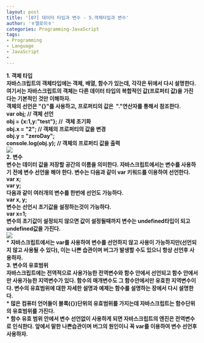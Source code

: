 ```yaml
---
layout: post
title: '[07] 데이터 타입과 변수 - 5.객체타입과 변수'
author: 'ㅎ엘로이ㅎ'
categories: Programming-JavaScript
tags:
- Programming
- Language
- JavaScript
-
---
```



<script> location.href='https://cafe.naver.com/develoid/701826' ; </script>

<div><p></p><div><b><span>1. 객체 타입</span></b></div><div><b></div><div><span>자바스크립트의&nbsp;</span><span>객체타입에는 객체, 배열, 함수</span><span>가 있는데, 각각은 뒤에서 다시 설명한다. 여기서는 자바스크립트의 객체는 다른 데이터 타입의 복합적인 값(프로퍼티 값)을 가진다는 기본적인 것만 이해하자.</span></div><div><span>객체의 선언은 "{}"를 사용하고, 프로퍼티의 값은 &nbsp;"."연산자를 통해서 참조한다.</span></div><div><b></div><div><span>var obj;&nbsp;</span><span>// 객체 선언</span></div><div><span>obj = {x:1,y:"test"};</span><span>&nbsp;// &nbsp;객체 초기화</span></div><div><span>obj.x = "2";&nbsp;</span><span>// 객체의 프로퍼티의 값을 변경</span></div><div><span>obj.y = "zeroDay";</span></div><div><span>console.log(obj.y);</span><span>&nbsp;// 객체의 프로퍼티 값을 출력</span></div><div><b></div><div><img src="https://dthumb-phinf.pstatic.net/?src=%22https%3A%2F%2Fcafeptthumb-phinf.pstatic.net%2F20140623_13%2Fzeroday7_1403487578809XWe1A_PNG%2F%25BD%25BA%25C5%25A9%25B8%25B0%25BC%25A6_2014-06-23_%25BF%25C0%25C0%25FC_10.38.04.png%3Ftype%3Dw740%22&amp;type=cafe_wa740"><b></div><div><b></div><div><b></div><div><b><span>2. 변수</span></b></div><div><b></div><div><span>변수는 데이터 값을 저장할 공간의 이름을 의미한다. 자바스크립트에서는 변수를 사용하기 전에 변수 선언을 해야 한다. 변수는 다음과 같이 var 키워드를 이용하여 선언한다.</span></div><div><b></div><div><span>var x;</span></div><div><span>var y;</span></div><div><b></div><div><span>다음과 같이 여러개의 변수를 한번에 선언도 가능하다.</span></div><div><b></div><div><span>var x, y;</span></div><div><b></div><div><span>변수는 선언시 초기값을 설정하는것이 가능하다.</span></div><div><b></div><div><span>var x=1;</span></div><div><b></div><div><span>변수의 초기값이 설정되지 않으면 값이 설정될때까지 변수는 undefined타입이 되고 undefined값을 가진다.</span></div><div><b></div><div><img src="https://dthumb-phinf.pstatic.net/?src=%22https%3A%2F%2Fcafeptthumb-phinf.pstatic.net%2F20140623_221%2Fzeroday7_1403486519591Hf7f0_PNG%2F%25BD%25BA%25C5%25A9%25B8%25B0%25BC%25A6_2014-06-23_%25BF%25C0%25C0%25FC_10.21.30.png%3Ftype%3Dw740%22&amp;type=cafe_wa740"><b></div><div><b></div><div><span>* 자바스크립트에서는 var를 사용하여 변수를 선언하지 않고 사용이 가능하지만(선언되지 않고 사용될 수 있다), 이는 나쁜 습관이며 버그가 발생할 수도 있으니 항상 선언후 사용하자.</span></div><div><b></div><div><b></div><div><b><span>3. 변수의 유효범위</span></b></div><div><b></div><div><span>자바스크립트에는 전역적으로 사용가능한 전역변수와 함수 안에서 선언되고 함수 안에서만 사용가능한 지역변수가 있다. 함수의 매개변수도 그 함수안에서만 유효한 지역변수이다. 변수의 유효범위에 대한 자세한 설명과 예제는 함수를 설명하는 장에서 다시 설명한다.</span></div><div><b></div><div><span>* 많은 컴퓨터 언어들이 블록({})단위의 유효범위를 가지는데 자바스크립트는 함수단위의 유효범위를 가진다.</span></div><div><b></div><div><span>* 함수 유효 범위 안에서 변수 선언없이 사용하게 되면 자바스크립트의 엔진은 전역변수로 인식한다. 앞에서 말한 나쁜습관이며 버그의 원인이니 꼭 var를 이용하여 변수 선언후 사용하자. &nbsp;<div><p><b></p></div></span></div></div>
